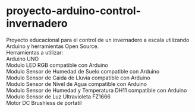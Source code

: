 # proyecto-arduino-control-invernadero
Proyecto educacional para el control de un invernadero a escala utilizando Arduino y herramientas Open Source.
<br>
Herramientas a utilizar:
<br>
Arduino UNO 
<br>
Modulo LED RGB compatible con Arduino
<br>
Modulo Sensor de Humedad de Suelo compatible con Arduino
<br>
Modulo Sensor de Caida de Lluvia compatible con Arduino
<br>
Modulo Sensor de Nivel de Agua compatible con Arduino
<br>
Modulo Sensor de Humedad y Temperatura DH11 compatible con Arduino
<br>
Modulo Sensor de Luz Ultravioleta FZ1666
<br>
Motor DC Brushless de portatil 
<br>

